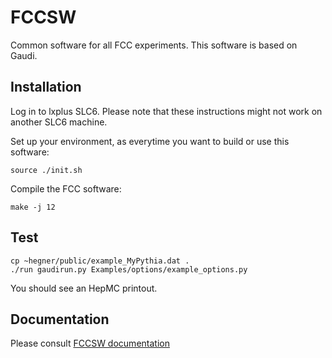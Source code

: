 FCCSW
=====

Common software for all FCC experiments.
This software is based on Gaudi.


Installation
------------

Log in to lxplus SLC6. Please note that these instructions might not work on another SLC6 machine. 

Set up your environment, as everytime you want to build or use this software: 

    source ./init.sh

Compile the FCC software:

    make -j 12

Test
----

    cp ~hegner/public/example_MyPythia.dat .
    ./run gaudirun.py Examples/options/example_options.py

You should see an HepMC printout.

Documentation
----

Please consult [FCCSW documentation](http://fccsw.web.cern.ch/fccsw/)
